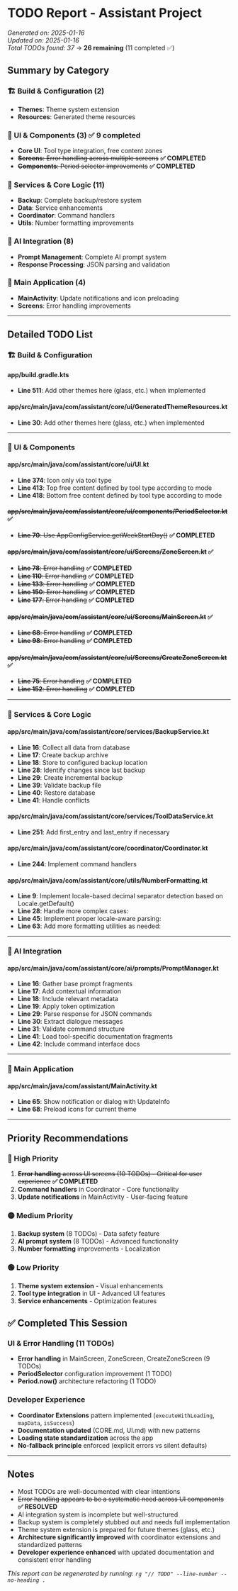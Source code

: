 # TODO Report - Assistant Project

*Generated on: 2025-01-16*  
*Updated on: 2025-01-16*  
*Total TODOs found: 37* → **26 remaining** (11 completed ✅)

## Summary by Category

### 🏗️ Build & Configuration (2)
- **Themes**: Theme system extension
- **Resources**: Generated theme resources

### 🎨 UI & Components (3) ✅ **9 completed**
- **Core UI**: Tool type integration, free content zones
- ~~**Screens**: Error handling across multiple screens~~ **✅ COMPLETED**
- ~~**Components**: Period selector improvements~~ **✅ COMPLETED**

### 🔧 Services & Core Logic (11)
- **Backup**: Complete backup/restore system
- **Data**: Service enhancements
- **Coordinator**: Command handlers
- **Utils**: Number formatting improvements

### 🤖 AI Integration (8)
- **Prompt Management**: Complete AI prompt system
- **Response Processing**: JSON parsing and validation

### 📱 Main Application (4)
- **MainActivity**: Update notifications and icon preloading
- **Screens**: Error handling improvements

---

## Detailed TODO List

### 🏗️ Build & Configuration

#### app/build.gradle.kts
- **Line 511**: Add other themes here (glass, etc.) when implemented

#### app/src/main/java/com/assistant/core/ui/GeneratedThemeResources.kt
- **Line 30**: Add other themes here (glass, etc.) when implemented

---

### 🎨 UI & Components

#### app/src/main/java/com/assistant/core/ui/UI.kt
- **Line 374**: Icon only via tool type
- **Line 413**: Top free content defined by tool type according to mode
- **Line 418**: Bottom free content defined by tool type according to mode

#### ~~app/src/main/java/com/assistant/core/ui/components/PeriodSelector.kt~~ ✅
- ~~**Line 70**: Use AppConfigService.getWeekStartDay()~~ **✅ COMPLETED**

#### ~~app/src/main/java/com/assistant/core/ui/Screens/ZoneScreen.kt~~ ✅
- ~~**Line 78**: Error handling~~ **✅ COMPLETED**
- ~~**Line 110**: Error handling~~ **✅ COMPLETED**
- ~~**Line 133**: Error handling~~ **✅ COMPLETED**
- ~~**Line 150**: Error handling~~ **✅ COMPLETED**
- ~~**Line 177**: Error handling~~ **✅ COMPLETED**

#### ~~app/src/main/java/com/assistant/core/ui/Screens/MainScreen.kt~~ ✅
- ~~**Line 68**: Error handling~~ **✅ COMPLETED**
- ~~**Line 98**: Error handling~~ **✅ COMPLETED**

#### ~~app/src/main/java/com/assistant/core/ui/Screens/CreateZoneScreen.kt~~ ✅
- ~~**Line 75**: Error handling~~ **✅ COMPLETED**
- ~~**Line 152**: Error handling~~ **✅ COMPLETED**

---

### 🔧 Services & Core Logic

#### app/src/main/java/com/assistant/core/services/BackupService.kt
- **Line 16**: Collect all data from database
- **Line 17**: Create backup archive
- **Line 18**: Store to configured backup location
- **Line 28**: Identify changes since last backup
- **Line 29**: Create incremental backup
- **Line 39**: Validate backup file
- **Line 40**: Restore database
- **Line 41**: Handle conflicts

#### app/src/main/java/com/assistant/core/services/ToolDataService.kt
- **Line 251**: Add first_entry and last_entry if necessary

#### app/src/main/java/com/assistant/core/coordinator/Coordinator.kt
- **Line 244**: Implement command handlers

#### app/src/main/java/com/assistant/core/utils/NumberFormatting.kt
- **Line 9**: Implement locale-based decimal separator detection based on Locale.getDefault()
- **Line 28**: Handle more complex cases:
- **Line 45**: Implement proper locale-aware parsing:
- **Line 63**: Add more formatting utilities as needed:

---

### 🤖 AI Integration

#### app/src/main/java/com/assistant/core/ai/prompts/PromptManager.kt
- **Line 16**: Gather base prompt fragments
- **Line 17**: Add contextual information
- **Line 18**: Include relevant metadata
- **Line 19**: Apply token optimization
- **Line 29**: Parse response for JSON commands
- **Line 30**: Extract dialogue messages
- **Line 31**: Validate command structure
- **Line 41**: Load tool-specific documentation fragments
- **Line 42**: Include command interface docs

---

### 📱 Main Application

#### app/src/main/java/com/assistant/MainActivity.kt
- **Line 65**: Show notification or dialog with UpdateInfo
- **Line 68**: Preload icons for current theme

---

## Priority Recommendations

### 🔴 High Priority
1. ~~**Error handling** across UI screens (10 TODOs) - Critical for user experience~~ **✅ COMPLETED**
2. **Command handlers** in Coordinator - Core functionality
3. **Update notifications** in MainActivity - User-facing feature

### 🟡 Medium Priority
1. **Backup system** (8 TODOs) - Data safety feature
2. **AI prompt system** (8 TODOs) - Advanced functionality  
3. **Number formatting** improvements - Localization

### 🟢 Low Priority
1. **Theme system extension** - Visual enhancements
2. **Tool type integration** in UI - Advanced UI features
3. **Service enhancements** - Optimization features

## ✅ Completed This Session

### **UI & Error Handling** (11 TODOs)
- **Error handling** in MainScreen, ZoneScreen, CreateZoneScreen (9 TODOs)
- **PeriodSelector** configuration improvement (1 TODO)  
- **Period.now()** architecture refactoring (1 TODO)

### **Developer Experience**
- **Coordinator Extensions** pattern implemented (`executeWithLoading`, `mapData`, `isSuccess`)
- **Documentation updated** (CORE.md, UI.md) with new patterns
- **Loading state standardization** across the app
- **No-fallback principle** enforced (explicit errors vs silent defaults)

---

## Notes

- Most TODOs are well-documented with clear intentions
- ~~Error handling appears to be a systematic need across UI components~~ **✅ RESOLVED**
- AI integration system is incomplete but well-structured
- Backup system is completely stubbed out and needs full implementation
- Theme system extension is prepared for future themes (glass, etc.)
- **Architecture significantly improved** with coordinator extensions and standardized patterns
- **Developer experience enhanced** with updated documentation and consistent error handling

*This report can be regenerated by running: `rg "// TODO" --line-number --no-heading .`*